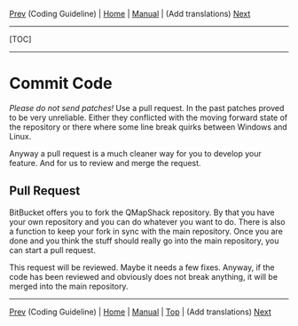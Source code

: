 [Prev](DeveloperCodingGuideline) (Coding Guideline) | [Home](Home) | [Manual](DocMain) | (Add translations) [Next](DeveloperTranslate)
- - -
[TOC]
- - -

# Commit Code #

*Please do not send patches!* Use a pull request. In the past patches proved to be very unreliable. Either they conflicted with the moving forward state of the repository or there where some line break quirks between Windows and Linux.

Anyway a pull request is a much cleaner way for you to develop your feature. And for us to review and merge the request.

## Pull Request

BitBucket offers you to fork the QMapShack repository. By that you have your own repository and you can do whatever you want to do. There is also a function to keep your fork in sync with the main repository. Once you are done and you think the stuff should really go into the main repository, you can start a pull request.

This request will be reviewed. Maybe it needs a few fixes. Anyway, if the code has been reviewed and obviously does not break anything, it will be merged into the main repository.

- - -
[Prev](DeveloperCodingGuideline) (Coding Guideline) | [Home](Home) | [Manual](DocMain) | [Top](#) | (Add translations) [Next](DeveloperTranslate)
